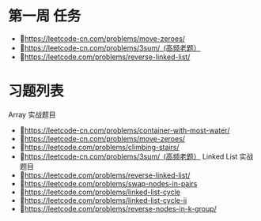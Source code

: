 # 第一周 任务
+ https://leetcode-cn.com/problems/move-zeroes/
+ https://leetcode-cn.com/problems/3sum/ (高频老题）
+ https://leetcode.com/problems/reverse-linked-list/


# 习题列表
Array 实战题目
+ https://leetcode-cn.com/problems/container-with-most-water/
+ https://leetcode-cn.com/problems/move-zeroes/
+ https://leetcode.com/problems/climbing-stairs/
+ https://leetcode-cn.com/problems/3sum/ (高频老题）
Linked List 实战题目
+ https://leetcode.com/problems/reverse-linked-list/
+ https://leetcode.com/problems/swap-nodes-in-pairs
+ https://leetcode.com/problems/linked-list-cycle
+ https://leetcode.com/problems/linked-list-cycle-ii
+ https://leetcode.com/problems/reverse-nodes-in-k-group/
